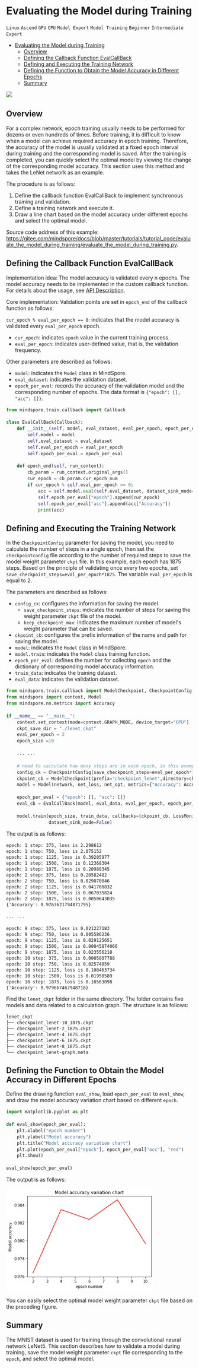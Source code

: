 ﻿# Evaluating the Model during Training

`Linux` `Ascend` `GPU` `CPU` `Model Export` `Model Training` `Beginner` `Intermediate` `Expert`

<!-- TOC -->

- [Evaluating the Model during Training](#evaluating-the-model-during-training)
    - [Overview](#overview)
    - [Defining the Callback Function EvalCallBack](#defining-the-callback-function-evalcallback)
    - [Defining and Executing the Training Network](#defining-and-executing-the-training-network)
    - [Defining the Function to Obtain the Model Accuracy in Different Epochs](#defining-the-function-to-obtain-the-model-accuracy-in-different-epochs)
    - [Summary](#summary)

<!-- /TOC -->

<a href="https://gitee.com/mindspore/docs/blob/r1.3/docs/mindspore/programming_guide/source_en/evaluate_the_model_during_training.md" target="_blank"><img src="https://gitee.com/mindspore/docs/raw/master/resource/_static/logo_source.png"></a>

## Overview

For a complex network, epoch training usually needs to be performed for dozens or even hundreds of times. Before training, it is difficult to know when a model can achieve required accuracy in epoch training. Therefore, the accuracy of the model is usually validated at a fixed epoch interval during training and the corresponding model is saved. After the training is completed, you can quickly select the optimal model by viewing the change of the corresponding model accuracy. This section uses this method and takes the LeNet network as an example.

The procedure is as follows:

1. Define the callback function EvalCallBack to implement synchronous training and validation.
2. Define a training network and execute it.
3. Draw a line chart based on the model accuracy under different epochs and select the optimal model.

Source code address of this example: <https://gitee.com/mindspore/docs/blob/master/tutorials/tutorial_code/evaluate_the_model_during_training/evaluate_the_model_during_training.py>.

## Defining the Callback Function EvalCallBack

Implementation idea: The model accuracy is validated every n epochs. The model accuracy needs to be implemented in the custom callback function. For details about the usage, see [API Description](https://www.mindspore.cn/docs/api/en/r1.3/api_python/mindspore.train.html#mindspore.train.callback.Callback).

Core implementation: Validation points are set in `epoch_end` of the callback function as follows:

`cur_epoch % eval_per_epoch == 0`: indicates that the model accuracy is validated every `eval_per_epoch` epoch.

- `cur_epoch`: indicates `epoch` value in the current training process.
- `eval_per_epoch`: indicates user-defined value, that is, the validation frequency.

Other parameters are described as follows:

- `model`: indicates the `Model` class in MindSpore.
- `eval_dataset`: indicates the validation dataset.
- `epoch_per_eval`: records the accuracy of the validation model and the corresponding number of epochs. The data format is `{"epoch": [], "acc": []}`.

```python
from mindspore.train.callback import Callback

class EvalCallBack(Callback):
    def __init__(self, model, eval_dataset, eval_per_epoch, epoch_per_eval):
        self.model = model
        self.eval_dataset = eval_dataset
        self.eval_per_epoch = eval_per_epoch
        self.epoch_per_eval = epoch_per_eval

    def epoch_end(self, run_context):
        cb_param = run_context.original_args()
        cur_epoch = cb_param.cur_epoch_num
        if cur_epoch % self.eval_per_epoch == 0:
            acc = self.model.eval(self.eval_dataset, dataset_sink_mode=False)
            self.epoch_per_eval["epoch"].append(cur_epoch)
            self.epoch_per_eval["acc"].append(acc["Accuracy"])
            print(acc)

```

## Defining and Executing the Training Network

In the `CheckpointConfig` parameter for saving the model, you need to calculate the number of steps in a single epoch, then set the `checkpointconfig` file according to the number of required steps to save the model weight parameter `ckpt` file. In this example, each epoch has 1875 steps. Based on the principle of validating once every two epochs, set `save_checkpoint_steps=eval_per_epoch*1875`. The variable `eval_per_epoch` is equal to 2.

The parameters are described as follows:

- `config_ck`: configures the information for saving the model.
    - `save_checkpoint_steps`: indicates the number of steps for saving the weight parameter `ckpt` file of the model.
    - `keep_checkpoint_max`: indicates the maximum number of model's weight parameter that can be saved.
- `ckpoint_cb`: configures the prefix information of the name and path for saving the model.
- `model`: indicates the `Model` class in MindSpore.
- `model.train`: indicates the `Model` class training function.
- `epoch_per_eval`: defines the number for collecting `epoch` and the dictionary of corresponding model accuracy information.
- `train_data`: indicates the training dataset.
- `eval_data`: indicates the validation dataset.

```python
from mindspore.train.callback import ModelCheckpoint, CheckpointConfig, LossMonitor
from mindspore import context, Model
from mindspore.nn.metrics import Accuracy

if __name__ == "__main__":
    context.set_context(mode=context.GRAPH_MODE, device_target="GPU")
    ckpt_save_dir = "./lenet_ckpt"
    eval_per_epoch = 2
    epoch_size =10

    ... ...

    # need to calculate how many steps are in each epoch, in this example, 1875 steps per epoch.
    config_ck = CheckpointConfig(save_checkpoint_steps=eval_per_epoch*1875, keep_checkpoint_max=15)
    ckpoint_cb = ModelCheckpoint(prefix="checkpoint_lenet",directory=ckpt_save_dir, config=config_ck)
    model = Model(network, net_loss, net_opt, metrics={"Accuracy": Accuracy()})

    epoch_per_eval = {"epoch": [], "acc": []}
    eval_cb = EvalCallBack(model, eval_data, eval_per_epoch, epoch_per_eval)

    model.train(epoch_size, train_data, callbacks=[ckpoint_cb, LossMonitor(375), eval_cb],
                dataset_sink_mode=False)
```

The output is as follows:

```text
epoch: 1 step: 375, loss is 2.298612
epoch: 1 step: 750, loss is 2.075152
epoch: 1 step: 1125, loss is 0.39205977
epoch: 1 step: 1500, loss is 0.12368304
epoch: 1 step: 1875, loss is 0.20988345
epoch: 2 step: 375, loss is 0.20582482
epoch: 2 step: 750, loss is 0.029070046
epoch: 2 step: 1125, loss is 0.041760832
epoch: 2 step: 1500, loss is 0.067035824
epoch: 2 step: 1875, loss is 0.0050643035
{'Accuracy': 0.9763621794871795}

... ...

epoch: 9 step: 375, loss is 0.021227183
epoch: 9 step: 750, loss is 0.005586236
epoch: 9 step: 1125, loss is 0.029125651
epoch: 9 step: 1500, loss is 0.00045874066
epoch: 9 step: 1875, loss is 0.023556218
epoch: 10 step: 375, loss is 0.0005807788
epoch: 10 step: 750, loss is 0.02574059
epoch: 10 step: 1125, loss is 0.108463734
epoch: 10 step: 1500, loss is 0.01950589
epoch: 10 step: 1875, loss is 0.10563098
{'Accuracy': 0.979667467948718}
```

Find the `lenet_ckpt` folder in the same directory. The folder contains five models and data related to a calculation graph. The structure is as follows:

```text
lenet_ckpt
├── checkpoint_lenet-10_1875.ckpt
├── checkpoint_lenet-2_1875.ckpt
├── checkpoint_lenet-4_1875.ckpt
├── checkpoint_lenet-6_1875.ckpt
├── checkpoint_lenet-8_1875.ckpt
└── checkpoint_lenet-graph.meta
```

## Defining the Function to Obtain the Model Accuracy in Different Epochs

Define the drawing function `eval_show`, load `epoch_per_eval` to `eval_show`, and draw the model accuracy variation chart based on different `epoch`.

```python
import matplotlib.pyplot as plt

def eval_show(epoch_per_eval):
    plt.xlabel("epoch number")
    plt.ylabel("Model accuracy")
    plt.title("Model accuracy variation chart")
    plt.plot(epoch_per_eval["epoch"], epoch_per_eval["acc"], "red")
    plt.show()

eval_show(epoch_per_eval)
```

The output is as follows:

![png](./images/evaluate_the_model_during_training.png)

You can easily select the optimal model weight parameter `ckpt` file based on the preceding figure.

## Summary

The MNIST dataset is used for training through the convolutional neural network LeNet5. This section describes how to validate a model during training, save the model weight parameter `ckpt` file corresponding to the `epoch`, and select the optimal model.
